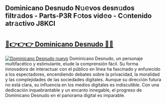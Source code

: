 ## Dominicano Desnudo N𝚞𝚎vos desn𝚞dos filtr𝚊dos - Parts-P3R F𝚘tos vid𝚎o - C𝚘ntenido atr𝚊ctivo J8KCl

# <h2><a href="http://mbb0u2h.tromn.icu/?c=Dominicano+Desnudo">🔗👉👉👉 Dominicano Desnudo 🔗🔗</a></h2>

[![Dominicano Desnudo nuevo](https://i.imgur.com/pEAQMta.gif)](http://mbb0u2h.tromn.icu/?c=Dominicano+Desnudo)
Dominicano Desnudo, un personaje multifacético y estimulante, elude la comprensión fácil. Su forma innovadora de interactuar con el público en línea ha fascinado y enfurecido a los espectadores, encendiendo debates sobre la privacidad, la moralidad y las complejidades de las sociedades digitales. Aunque su dirección futura no está clara, su influencia en los medios digitales es indiscutible. Con una dedicación inquebrantable y un encanto innegable, el progreso de Dominicano Desnudo en el panorama digital es imparable.

